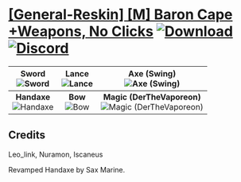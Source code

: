 # [\[General-Reskin\] \[M\] Baron Cape +Weapons, No Clicks](https://github.com/Klokinator/FE-Repo/tree/main/Battle%20Animations/Infantry%20-%20Knights,%20Generals,%20Armors/%5BGeneral-Reskin%5D%20%5BM%5D%20Baron%20Cape%20%2BWeapons,%20No%20Clicks) [![Download](https://img.shields.io/badge/Download--red?style=social&logo=github)](https://minhaskamal.github.io/DownGit/#/home?url=https://github.com/Klokinator/FE-Repo/tree/main/Battle%20Animations/Infantry%20-%20Knights,%20Generals,%20Armors/%5BGeneral-Reskin%5D%20%5BM%5D%20Baron%20Cape%20%2BWeapons,%20No%20Clicks) [![Discord](https://img.shields.io/badge/Discord--blue?style=social&logo=discord)](https://discord.gg/C7VNGnyTPA)

| <b>Sword</b><br/><img alt="Sword" src="https://raw.githubusercontent.com/Klokinator/FE-Repo/main/Battle%20Animations/Infantry%20-%20Knights,%20Generals,%20Armors/%5BGeneral-Reskin%5D%20%5BM%5D%20Baron%20Cape%20+Weapons,%20No%20Clicks/1.%20Sword/Sword.gif"/> | <b>Lance</b><br/><img alt="Lance" src="https://raw.githubusercontent.com/Klokinator/FE-Repo/main/Battle%20Animations/Infantry%20-%20Knights,%20Generals,%20Armors/%5BGeneral-Reskin%5D%20%5BM%5D%20Baron%20Cape%20+Weapons,%20No%20Clicks/2.%20Lance/Lance.gif"/> | <b>Axe (Swing)</b><br/><img alt="Axe (Swing)" src="https://raw.githubusercontent.com/Klokinator/FE-Repo/main/Battle%20Animations/Infantry%20-%20Knights,%20Generals,%20Armors/%5BGeneral-Reskin%5D%20%5BM%5D%20Baron%20Cape%20+Weapons,%20No%20Clicks/3.%20Axe%20(Swing)/Axe.gif"/> |
| :---: | :---: | :---: |
| <b>Handaxe</b><br/><img alt="Handaxe" src="https://raw.githubusercontent.com/Klokinator/FE-Repo/main/Battle%20Animations/Infantry%20-%20Knights,%20Generals,%20Armors/%5BGeneral-Reskin%5D%20%5BM%5D%20Baron%20Cape%20+Weapons,%20No%20Clicks/4.%20Handaxe/Handaxe.gif"/> | <b>Bow</b><br/><img alt="Bow" src="https://raw.githubusercontent.com/Klokinator/FE-Repo/main/Battle%20Animations/Infantry%20-%20Knights,%20Generals,%20Armors/%5BGeneral-Reskin%5D%20%5BM%5D%20Baron%20Cape%20+Weapons,%20No%20Clicks/5.%20Bow/Bow.gif"/> | <b>Magic (DerTheVaporeon)</b><br/><img alt="Magic (DerTheVaporeon)" src="https://raw.githubusercontent.com/Klokinator/FE-Repo/main/Battle%20Animations/Infantry%20-%20Knights,%20Generals,%20Armors/%5BGeneral-Reskin%5D%20%5BM%5D%20Baron%20Cape%20+Weapons,%20No%20Clicks/6.%20Magic%20(DerTheVaporeon)/Magic.gif"/> |

## Credits

Leo_link, Nuramon, Iscaneus

Revamped Handaxe by Sax Marine.


